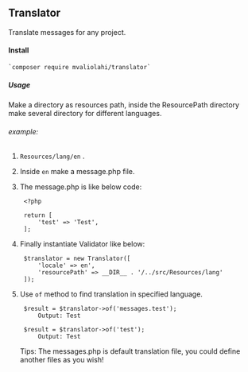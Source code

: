 ## Translator

Translate messages for any project.

#### Install

    `composer require mvaliolahi/translator`
    
##### Usage

Make a directory as resources path, inside the ResourcePath directory make several directory for different languages.
    
###### example: 

1.  `Resources/lang/en` .
2. Inside `en` make a message.php file.
3. The message.php is like below code:

        <?php
    
        return [
            'test' => 'Test',
        ];
        
4. Finally instantiate Validator like below:
    
        $translator = new Translator([
            'locale' => en', 
            'resourcePath' => __DIR__ . '/../src/Resources/lang'
        ]);
5. Use `of` method to find translation in specified language.

        $result = $translator->of('messages.test');
            Output: Test
            
        $result = $translator->of('test');
            Output: Test

    Tips: The messages.php is default translation file, you could define another files as you wish!
           
